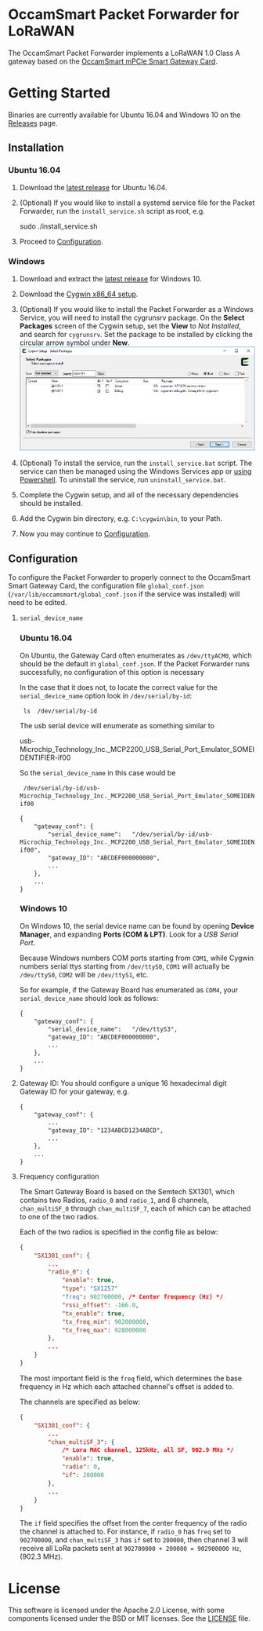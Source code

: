 # OccamSmart Packet Forwarder for LoRaWAN

The OccamSmart Packet Forwarder implements a LoRaWAN 1.0 Class A gateway based on the [OccamSmart mPCIe Smart Gateway Card](https://www.occamsmart.com/mpcie-smart-gateway-card/).

# Getting Started

Binaries are currently available for Ubuntu 16.04 and Windows 10 on the [Releases](https://github.com/occamsmart/packet_forwarder/releases) page. 

## Installation

### Ubuntu 16.04

1. Download the [latest release](https://github.com/occamsmart/packet_forwarder/releases) for Ubuntu 16.04.
2. (Optional) If you would like to install a systemd service file for the Packet Forwarder, run the `install_service.sh` script as root, e.g.

    sudo ./install_service.sh

3. Proceed to [Configuration](#Configuration).

### Windows

1. Download and extract the [latest release](https://github.com/occamsmart/packet_forwarder/releases) for Windows 10.

2. Download the [Cygwin x86_64 setup](https://cygwin.com/setup-x86_64.exe).

3. (Optional) If you would like to install the Packet Forwarder as a Windows Service, you will need to install the cygrunsrv package. On the **Select Packages** screen of the Cygwin setup, set the **View** to *Not Installed*, and search for `cygrunsrv`. Set the package to be installed by clicking the circular arrow symbol under **New**.
![Select Packages Screenshot](cygrunsrv.png)

4. (Optional) To install the service, run the `install_service.bat` script. The service can then be managed using the Windows Services app or [using Powershell](https://docs.microsoft.com/en-us/powershell/scripting/getting-started/cookbooks/managing-services). To uninstall the service, run `uninstall_service.bat`.

5. Complete the Cygwin setup, and all of the necessary dependencies should be installed. 

6. Add the Cygwin bin directory, e.g. `C:\cygwin\bin`, to your Path.

7. Now you may continue to [Configuration](#Configuration).

## Configuration

To configure the Packet Forwarder to properly connect to the OccamSmart Smart Gateway Card, the configuration file `global_conf.json` (`/var/lib/occamsmart/global_conf.json` if the service was installed) will need to be edited. 

1. `serial_device_name`

    ### Ubuntu 16.04

    On Ubuntu, the Gateway Card often enumerates as `/dev/ttyACM0`, which should be the default in `global_conf.json`. If the Packet Forwarder runs successfully, no configuration of this option is necessary

    In the case that it does not, to locate the correct value for the `serial_device_name` option look in `/dev/serial/by-id`:

        ls  /dev/serial/by-id

    The usb serial device will enumerate as something similar to 

    usb-Microchip_Technology_Inc._MCP2200_USB_Serial_Port_Emulator_SOMEIDENTIFIER-if00

    So the `serial_device_name` in this case would be   
        
        /dev/serial/by-id/usb-Microchip_Technology_Inc._MCP2200_USB_Serial_Port_Emulator_SOMEIDENTIFIER-if00

    ```
    {
        "gateway_conf": {
            "serial_device_name":   "/dev/serial/by-id/usb-Microchip_Technology_Inc._MCP2200_USB_Serial_Port_Emulator_SOMEIDENTIFIER-if00",
            "gateway_ID": "ABCDEF000000000",
            ...
        },
        ...
    }
    ```

    ### Windows 10

    On Windows 10, the serial device name can be found by opening **Device Manager**, and expanding **Ports (COM & LPT)**. Look for a *USB Serial Port*.

    Because Windows numbers COM ports starting from `COM1`, while Cygwin numbers serial ttys  starting from `/dev/ttyS0`, `COM1` will actually be `/dev/ttyS0`, `COM2` will be `/dev/ttyS1`, etc.

    So for example, if the Gateway Board has enumerated as `COM4`, your `serial_device_name` should look as follows:

    ```
    {
        "gateway_conf": {
            "serial_device_name":   "/dev/ttyS3",
            "gateway_ID": "ABCDEF000000000",
            ...
        },
        ...
    }
    ```

2. Gateway ID: You should configure a unique 16 hexadecimal digit Gateway ID for your gateway, e.g.

    ```
    {
        "gateway_conf": {
            ...
            "gateway_ID": "1234ABCD1234ABCD",
            ...
        },
        ...
    }
    ```    
3. Frequency configuration

    The Smart Gateway Board is based on the Semtech SX1301, which contains two Radios, `radio_0` and `radio_1`, and 8 channels, `chan_multiSF_0` through `chan_multiSF_7`, each of which can be attached to one of the two radios.

    Each of the two radios is specified in the config file as below:

    ``` json
    { 
        "SX1301_conf": {
            ...
            "radio_0": {
                "enable": true,
                "type": "SX1257"
                "freq": 902700000, /* Center frequency (Hz) */
                "rssi_offset": -166.0,
                "tx_enable": true,
                "tx_freq_min": 902000000,
                "tx_freq_max": 928000000
            },
            ...
        }
    }
    ```
    The most important field is the `freq` field, which determines the base frequency in Hz which each attached channel's offset is added to.

    The channels are specified as below:

    ``` json
    { 
        "SX1301_conf": {
            ...
            "chan_multiSF_3": {
                /* Lora MAC channel, 125kHz, all SF, 902.9 MHz */
                "enable": true,
                "radio": 0,
                "if": 200000
            },
            ...
        }
    }
    ```
    The `if` field specifies the offset from the center frequency of the radio the channel is attached to. For instance, if `radio_0` has `freq` set to `902700000`, and `chan_multiSF_3` has `if` set to `200000`, then channel 3 will receive all LoRa packets sent at `902700000 + 200000 = 902900000 Hz`, (902.3 MHz).

# License

This software is licensed under the Apache 2.0 License, with some components licensed under the BSD or MIT licenses. See the [LICENSE](LICENSE) file.
